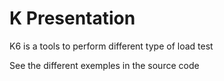 # K Presentation

K6 is a tools to perform different type of load test

See the different exemples in the source code